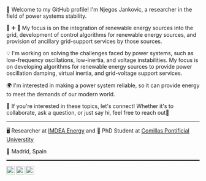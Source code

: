 👋 Welcome to my GitHub profile! I'm Njegos Jankovic, a researcher in the field of power systems stability.

:electric_plug: :heavy_plus_sign: :battery: My focus is on the integration of renewable energy sources into the grid, development of control algorithms for renewable energy sources, and provision of ancillary grid-support services by those sources.

💡 I'm working on solving the challenges faced by power systems, such as low-frequency oscillations, low-inertia, and voltage instabilities. My focus is on developing algorithms for renewable energy sources to provide power oscillation damping, virtual inertia, and grid-voltage support services.

🌍 I'm interested in making a power system reliable, so it can provide energy to meet the demands of our modern world.

🤝 If you're interested in these topics, let's connect! Whether it's to collaborate, ask a question, or just say hi, feel free to reach out:speech_balloon:

<hr style="border-top: 1.5px gray;"/>

:desktop_computer: Researcher at [IMDEA Energy](https://energia.imdea.org/en/investigacion-unidades-de-sistemas-electricos) and 🏫 PhD Student at [Comillas Pontificial Universtity](https://www.icai.comillas.edu/en/doctorado/dee-en)

:pushpin: Madrid, Spain

<hr style="border-top: 1px dashed black;"/>
<a target="_blank" href="https://www.linkedin.com/in/njegosjankovic/">
  <img align="left" alt="LinkdeIN" width="22px" src="https://cdn.jsdelivr.net/npm/simple-icons@v3/icons/linkedin.svg" />
</a>
<a target="_blank" href="https://www.researchgate.net/profile/Njegos-Jankovic">
  <img align="left" alt="Gmail" width="22px" src="https://cdn.jsdelivr.net/npm/simple-icons@v3/icons/researchgate.svg" />
</a>
<a target="_blank" href="mailto:jankovicnjegos93@gmail.com">
  <img align="left" alt="Gmail" width="22px" src="https://cdn.jsdelivr.net/npm/simple-icons@v3/icons/gmail.svg" />
</a>
<br />
<br />
